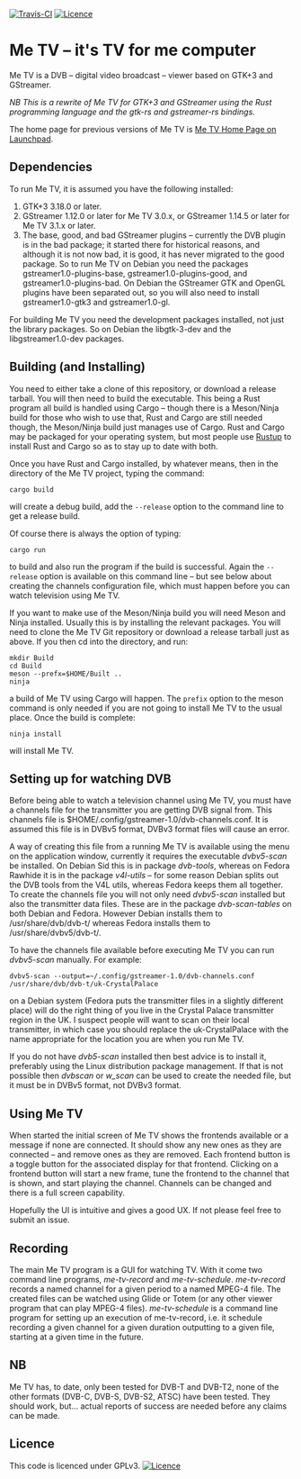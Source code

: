 [![Travis-CI](https://travis-ci.org/Me-TV/Me-TV.svg?branch=master)](https://travis-ci.org/Me-TV/Me-TV)
[![Licence](https://img.shields.io/badge/license-GPL_3-green.svg)](https://www.gnu.org/licenses/gpl-3.0.txt)

# Me TV – it's TV for me computer

Me TV is a DVB – digital video broadcast – viewer based on GTK+3 and GStreamer.

*NB This is a rewrite of Me TV for GTK+3 and GStreamer using the Rust programming language and the gtk-rs and
gstreamer-rs bindings.*

The home page for previous versions of Me TV is [Me TV Home Page on Launchpad](http://launchpad.net/me-tv).

## Dependencies

To run Me TV, it is assumed you have the following installed:

1. GTK+3 3.18.0 or later.
2. GStreamer 1.12.0 or later for Me TV 3.0.x, or GStreamer 1.14.5 or later for Me TV 3.1.x or later.
3. The base, good, and bad GStreamer plugins – currently the DVB plugin is in the bad package; it started
there for historical reasons, and although it is not now bad, it is good, it has never migrated to the good
package. So to run Me TV on Debian you need the packages gstreamer1.0-plugins-base,
gstreamer1.0-plugins-good, and gstreamer1.0-plugins-bad. On Debian the GStreamer GTK and OpenGL plugins have
been separated out, so you will also need to install gstreamer1.0-gtk3 and gstreamer1.0-gl.

For building Me TV you need the development packages installed, not just the library packages. So on Debian
the libgtk-3-dev and the libgstreamer1.0-dev packages.

## Building (and Installing)

You need to either take a clone of this repository, or download a release tarball.  You will then need to
build the executable. This being a Rust program all build is handled using Cargo – though there is a
Meson/Ninja build for those who wish to use that, Rust and Cargo are still needed though, the Meson/Ninja
build just manages use of Cargo. Rust and Cargo may be packaged for your operating system, but most people
use [Rustup](https://rustup.rs/) to install Rust and Cargo so as to stay up to date with both.

Once you have Rust and Cargo installed, by whatever means, then in the directory of the Me TV project,
typing the command:

    cargo build

will create a debug build, add the `--release` option to the command line to get a release build.

Of course there is always the option of typing:

    cargo run

to build and also run the program if the build is successful. Again the `--release` option is available on
this command line – but see below about creating the channels configuration file, which must happen before
you can watch television using Me TV.

If you want to make use of the Meson/Ninja build you will need Meson and Ninja installed. Usually this is by
installing the relevant packages.  You will need to clone the Me TV Git repository or download a release
tarball just as above. If you then cd into the directory, and run:

    mkdir Build
    cd Build
    meson --prefx=$HOME/Built ..
    ninja

a build of Me TV using Cargo will happen. The `prefix` option to the meson command is only needed if you are
not going to install Me TV to the usual place. Once the build is complete:

    ninja install

will install Me TV.

## Setting up for watching DVB

Before being able to watch a television channel using Me TV, you must have a channels file for the
transmitter you are getting DVB signal from. This channels file is
$HOME/.config/gstreamer-1.0/dvb-channels.conf. It is assumed this file is in DVBv5 format, DVBv3 format
files will cause an error.

A way of creating this file from a running Me TV is available using the menu on the application window,
currently it requires the executable _dvbv5-scan_ be installed. On Debian Sid this is in package
_dvb-tools_, whereas on Fedora Rawhide it is in the package _v4l-utils_ – for some reason Debian splits out
the DVB tools from the V4L utils, whereas Fedora keeps them all together. To create the channels file you
will not only need _dvbv5-scan_ installed but also the transmitter data files. These are in the package
_dvb-scan-tables_ on both Debian and Fedora. However Debian installs them to /usr/share/dvb/dvb-t/ whereas
Fedora installs them to /usr/share/dvbv5/dvb-t/.

To have the channels file available before executing Me TV you can run _dvbv5-scan_ manually. For example:

    dvbv5-scan --output=~/.config/gstreamer-1.0/dvb-channels.conf /usr/share/dvb/dvb-t/uk-CrystalPalace

on a Debian system (Fedora puts the transmitter files in a slightly different place) will do the right thing
of you live in the Crystal Palace transmitter region in the UK. I suspect people will want to scan on their
local transmitter, in which case you should replace the uk-CrystalPalace with the name appropriate for the
location you are when you run Me TV.

If you do not have _dvb5-scan_ installed then best advice is to install it, preferably using the Linux
distribution package management. If that is not possible then _dvbscan_ or _w\_scan_ can be used to create
the needed file, but it must be in DVBv5 format, not DVBv3 format.

## Using Me TV

When started the initial screen of Me TV shows the frontends available or a message if none are
connected. It should show any new ones as they are connected – and remove ones as they are removed. Each
frontend button is a toggle button for the associated display for that frontend. Clicking on a frontend
button will start a new frame, tune the frontend to the channel that is shown, and start playing the
channel. Channels can be changed and there is a full screen capability.

Hopefully the UI is intuitive and gives a good UX. If not please feel free to submit an issue.

## Recording 

The main Me TV program is a GUI for watching TV. With it come two command line programs,
_me-tv-record_ and _me-tv-schedule_. _me-tv-record_ records a named channel for a given period
to a named MPEG-4 file. The created files can be watched using Glide or Totem (or any other
viewer program that can play MPEG-4 files). _me-tv-schedule_ is a command line program for
setting up an execution of me-tv-record, i.e. it schedule recording a given channel for a given
duration outputting to a given file, starting at a given time in the future.

## NB

Me TV has, to date, only been tested for DVB-T and DVB-T2, none of the other formats (DVB-C, DVB-S, DVB-S2,
ATSC) have been tested. They should work, but… actual reports of success are needed before any claims can be
made.

## Licence

This code is licenced under GPLv3. [![Licence](https://img.shields.io/badge/license-GPL_3-green.svg)](https://www.gnu.org/licenses/gpl-3.0.txt)
